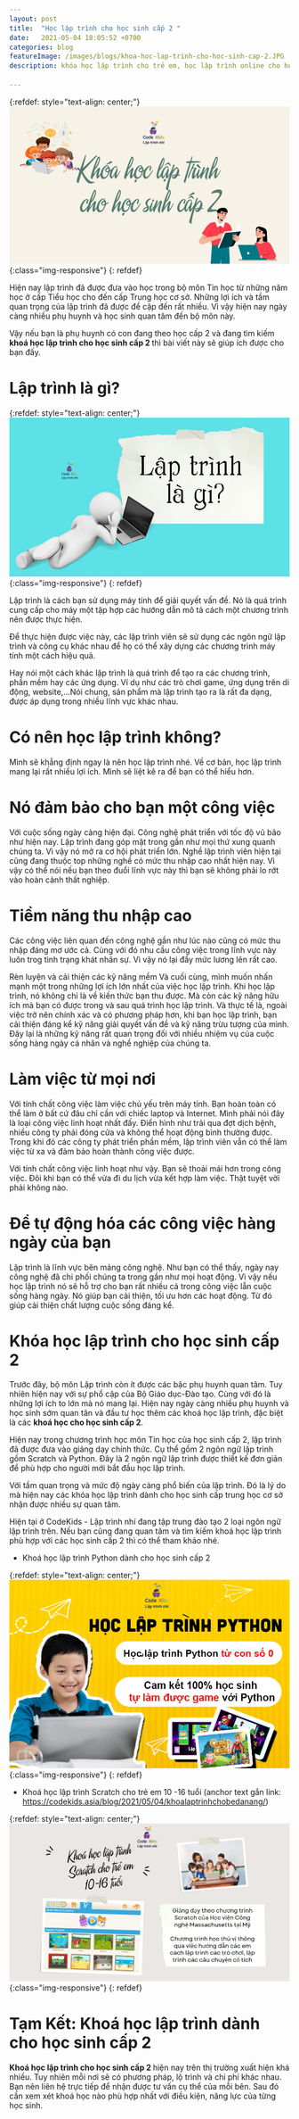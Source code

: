 ```yaml
---
layout: post
title:  "Học lập trình cho học sinh cấp 2 "
date:   2021-05-04 18:05:52 +0700
categories: blog
featureImage: /images/blogs/khoa-hoc-lap-trinh-cho-hoc-sinh-cap-2.JPG
description: khóa học lập trình cho trẻ em, học lập trình online cho học sinh cấp 2, học lập trình cho học sinh thcs, khóa học lập trình online cho trẻ, học lập trình cho học sinh cấp 2, khoá học lập trình cho học sinh cấp 2,khóa học lập trình trẻ em

---
```


{:refdef: style="text-align: center;"}
![Vì sao trẻ em nên học lập trình  ](/images/blogs/khoa-hoc-lap-trinh-cho-hoc-sinh-cap-2.JPG){:class="img-responsive"}
{: refdef}

Hiện nay lập trình đã được đưa vào học trong bộ môn Tin học từ những năm học ở cấp Tiểu học cho đến cấp Trung học cơ sở. Những lợi ích và tầm quan trọng của lập trình đã được đề cập đến rất nhiều. Vì vậy hiện nay ngày càng nhiều phụ huynh và học sinh quan tâm đến bộ môn này.

Vậy nếu bạn là phụ huynh có con đang theo học cấp 2 và đang tìm kiếm <b>khoá học lập trình cho học sinh cấp 2 </b>thì bài viết này sẽ giúp ích được cho bạn đấy.

# **Lập trình là gì?**

{:refdef: style="text-align: center;"}
![Vì sao trẻ em nên học lập trình  ](/images/blogs/lap-trinh-la-gi.JPG){:class="img-responsive"}
{: refdef}

Lập trình là cách bạn sử dụng máy tính để giải quyết vấn đề. Nó là quá trình cung cấp cho máy một tập hợp các hướng dẫn mô tả cách một chương trình nên được thực hiện. 

Để thực hiện được việc này, các lập trình viên sẽ sử dụng các ngôn ngữ lập trình và công cụ khác nhau để họ có thể xây dựng các chương trình máy tính một cách hiệu quả.

Hay nói một cách khác lập trình là quá trình để tạo ra các chương trình, phần mềm hay các ứng dụng. Ví dụ như các trò chơi game, ứng dụng trên di động, website,...Nói chung, sản phẩm mà lập trình tạo ra là rất đa dạng, được áp dụng trong nhiều lĩnh vực khác nhau.

# **Có nên học lập trình không?**

Mình sẽ khẳng định ngay là nên học lập trình nhé. Về cơ bản, học lập trình mang lại rất nhiều lợi ích. Mình sẽ liệt kê ra để bạn có thể hiểu hơn.

# **Nó đảm bảo cho bạn một công việc**

Với cuộc sống ngày càng hiện đại. Công nghệ phát triển với tốc độ vũ bão như hiện nay. Lập trình đang góp mặt trong gần như mọi thứ xung quanh chúng ta. Vì vậy nó mở ra cơ hội phát triển lớn. Nghề lập trình viên hiện tại cũng đang thuộc top những nghề có mức thu nhập cao nhất hiện nay. Vì vậy có thể nói nếu bạn theo đuổi lĩnh vực này thì bạn sẽ không phải lo rớt vào hoàn cảnh thất nghiệp.

# **Tiềm năng thu nhập cao**

Các công việc liên quan đến công nghệ gần như lúc nào cũng có mức thu nhập đáng mơ ước cả. Cùng với đó nhu cầu công việc trong lĩnh vực này luôn trog tình trạng khát nhân sự. Vì vậy nó lại đẩy mức lương lên rất cao.


Rèn luyện và cải thiện các kỹ năng mềm
Và cuối cùng, mình muốn nhấn mạnh một trong những lợi ích lớn nhất của việc học lập trình. Khi học lập trình, nó không chỉ là về kiến ​​thức bạn thu được. Mà còn các kỹ năng hữu ích mà bạn có được trong và sau quá trình học lập trình. Và thực tế là, ngoài việc trở nên chính xác và có phương pháp hơn, khi bạn học lập trình, bạn cải thiện đáng kể kỹ năng giải quyết vấn đề và kỹ năng trừu tượng của mình. Đây lại là những kỹ năng rất quan trọng đối với nhiều nhiệm vụ của cuộc sống hàng ngày cá nhân và nghề nghiệp của chúng ta.

# **Làm việc từ mọi nơi**

Với tính chất công việc làm việc chủ yếu trên máy tính. Bạn hoàn toàn có thể làm ở bất cứ đâu chỉ cần với chiếc laptop và Internet. Mình phải nói đây là loại công việc linh hoạt nhất đấy. Điển hình như trải qua đợt dịch bệnh, nhiều công ty phải đóng cửa và không thể hoạt động bình thường được. Trong khi đó các công ty phát triển phần mềm, lập trình viên vẫn có thể làm việc từ xa và đảm bảo hoàn thành công việc được. 

Với tính chất công việc linh hoạt như vậy. Bạn sẽ thoải mái hơn trong công việc. Đôi khi bạn có thể vừa đi du lịch vừa kết hợp làm việc. Thật tuyệt vời phải không nào.

# **Để tự động hóa các công việc hàng ngày của bạn**

Lập trình là lĩnh vực bên mảng công nghệ. Như bạn có thể thấy, ngày nay công nghệ đã chi phối chúng ta trong gần như mọi hoạt động. Vì vậy nếu học lập trình nó sẽ hỗ trợ cho bạn rất nhiều cả trong công việc lẫn cuộc sống hàng ngày. Nó giúp bạn cải thiện, tối ưu hơn các hoạt động. Từ đó giúp cải thiện chất lượng cuộc sống đáng kể.

# **Khóa học lập trình cho học sinh cấp 2**

Trước đây, bộ môn Lập trình còn ít được các bậc phụ huynh quan tâm. Tuy nhiên hiện nay với sự phổ cập của Bộ Giáo dục-Đào tạo. Cùng với đó là những lợi ích to lớn mà nó mang lại. Hiện nay ngày càng nhiều phụ huynh và học sinh sớm quan tân và đầu tư học thêm các khoá học lập trình, đặc biệt là các <b>khoá học cho học sinh cấp 2</b>. 


Hiện nay trong chương trình học môn Tin học của học sinh cấp 2, lập trình đã được đưa vào giảng dạy chính thức. Cụ thể gồm 2 ngôn ngữ lập trình gồm Scratch và Python. Đây là 2 ngôn ngữ lập trình được thiết kế đơn giản để phù hợp cho người mới bắt đầu học lập trình. 

Với tầm quan trọng và mức độ ngày càng phổ biến của lập trình. Đó là lý do mà hiện nay các khóa học lập trình dành cho học sinh cấp trung học cơ sở nhận được nhiều sự quan tâm.

Hiện tại ở CodeKids - Lập trình nhí đang tập trung đào tạo 2 loại ngôn ngữ lập trình trên. Nếu bạn cũng đang quan tâm và tìm kiếm khoá học lập trình phù hợp với các học sinh cấp 2 thì có thể tham khảo nhé.

- Khoá học lập trình Python dành cho học sinh cấp 2

{:refdef: style="text-align: center;"}
![Vì sao trẻ em nên học lập trình  ](/images/blogs/khoa-hoc-lap-trinh-python.jpg){:class="img-responsive"}
{: refdef}

- Khoá học lập trình Scratch cho trẻ em 10 -16 tuổi (anchor text gắn link: https://codekids.asia/blog/2021/05/04/khoalaptrinhchobedanang/)

{:refdef: style="text-align: center;"}
![Vì sao trẻ em nên học lập trình  ](/images/blogs/khoa-hoc-lap-trinh-scratch-cho-tre-em.JPG){:class="img-responsive"}
{: refdef}

# **Tạm Kết: Khoá học lập trình dành cho học sinh cấp 2**

<b>Khoá học lập trình cho học sinh cấp 2 </b>hiện nay trên thị trường xuất hiện khá nhiều. Tuy nhiên mỗi nơi sẽ có phương pháp, lộ trình và chi phí khác nhau. Bạn nên liên hệ trực tiếp để nhận được tư vấn cụ thể của mỗi bên. Sau đó cần xem xét khoá học nào phù hợp nhất với điều kiện, năng lực của từng học sinh. 
























